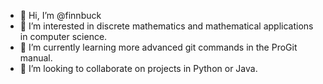 - 👋 Hi, I’m @finnbuck
- 👀 I’m interested in discrete mathematics and mathematical applications in computer science.
- 🌱 I’m currently learning more advanced git commands in the ProGit manual.
- 💞️ I’m looking to collaborate on projects in Python or Java.

<!---
finnbuck/finnbuck is a ✨ special ✨ repository because its `README.md` (this file) appears on your GitHub profile.
You can click the Preview link to take a look at your changes.
--->
